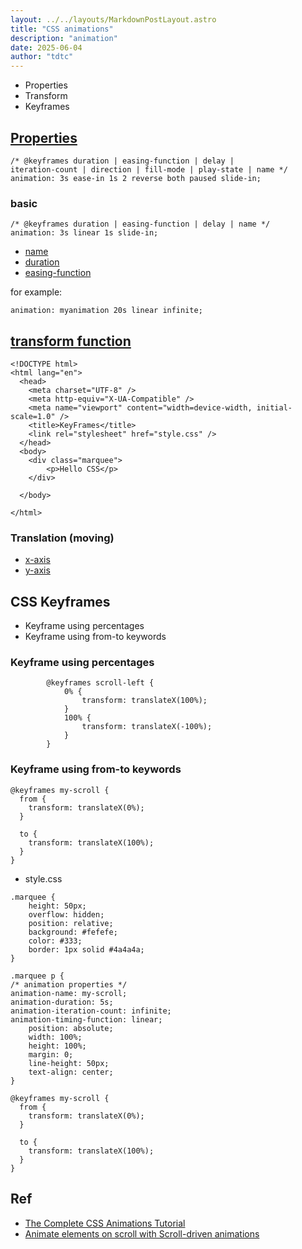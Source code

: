 ```yaml
---
layout: ../../layouts/MarkdownPostLayout.astro
title: "CSS animations"
description: "animation"
date: 2025-06-04
author: "tdtc"
---
```

- Properties
- Transform
- Keyframes

## [Properties](https://developer.mozilla.org/en-US/docs/Web/CSS/animation#constituent_properties)
```
/* @keyframes duration | easing-function | delay |
iteration-count | direction | fill-mode | play-state | name */
animation: 3s ease-in 1s 2 reverse both paused slide-in;
```

### basic
```
/* @keyframes duration | easing-function | delay | name */
animation: 3s linear 1s slide-in;
```
- [name](https://developer.mozilla.org/en-US/docs/Web/CSS/animation-name)
- [duration](https://developer.mozilla.org/en-US/docs/Web/CSS/animation-duration)
- [easing-function](https://developer.mozilla.org/en-US/docs/Web/CSS/easing-function)

for example:
```
animation: myanimation 20s linear infinite;
```

## [transform function](https://developer.mozilla.org/en-US/docs/Web/CSS/transform-function)
```
<!DOCTYPE html>
<html lang="en">
  <head>
    <meta charset="UTF-8" />
    <meta http-equiv="X-UA-Compatible" />
    <meta name="viewport" content="width=device-width, initial-scale=1.0" />
    <title>KeyFrames</title>
    <link rel="stylesheet" href="style.css" />
  </head>
  <body>
  	<div class="marquee">
		<p>Hello CSS</p>
	</div>

  </body>

</html>
```
### Translation (moving)
- [x-axis](https://developer.mozilla.org/en-US/docs/Web/CSS/transform-function/translateX)
- [y-axis](https://developer.mozilla.org/en-US/docs/Web/CSS/transform-function/translateY)

## CSS Keyframes
- Keyframe using percentages
- Keyframe using from-to keywords

### Keyframe using percentages
```
        @keyframes scroll-left {
            0% {
                transform: translateX(100%);
            }
            100% {
                transform: translateX(-100%);
            }
        }
```
### Keyframe using from-to keywords
```
@keyframes my-scroll {
  from {
    transform: translateX(0%);
  }

  to {
    transform: translateX(100%);
  }
}
```

- style.css
```
.marquee {
	height: 50px;
	overflow: hidden;
	position: relative;
	background: #fefefe;
	color: #333;
	border: 1px solid #4a4a4a;
}

.marquee p {
/* animation properties */
animation-name: my-scroll;
animation-duration: 5s;
animation-iteration-count: infinite;
animation-timing-function: linear;
	position: absolute;
	width: 100%;
	height: 100%;
	margin: 0;
	line-height: 50px;
	text-align: center;
}

@keyframes my-scroll {
  from {
    transform: translateX(0%);
  }

  to {
    transform: translateX(100%);
  }
}

```

## Ref
- [The Complete CSS Animations Tutorial](https://www.lambdatest.com/blog/css-animations-tutorial)
- [Animate elements on scroll with Scroll-driven animations](https://developer.chrome.com/docs/css-ui/scroll-driven-animations)
